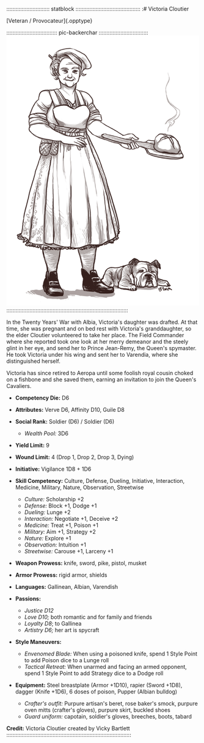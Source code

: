 :::::::::::::::::::::::::::: statblock ::::::::::::::::::::::::::::::::::::::::::
:# Victoria Cloutier

[Veteran / Provocateur]{.opptype}

::::::::::::::::::::::::::::::::: pic-backerchar ::::::::::::::::::::::::::::::::
![Victoria, by Eleanor Ferron](assets/Characters/Victoria.jpg "Victoria, by Eleanor Ferron")
:::::::::::::::::::::::::::::::::::::::::::::::::::::::::::::::::::::::::::::::

In the Twenty Years' War with Albia, Victoria's daughter was drafted. At that time, she
was pregnant and on bed rest with Victoria's granddaughter, so the elder Cloutier 
volunteered to take her place. The Field Commander where she reported took one look at
her merry demeanor and the steely glint in her eye, and send her to Prince Jean-Remy,
the Queen's spymaster. He took Victoria under his wing and sent her to Varendia, where
she distinguished herself.

Victoria has since retired to Aeropa until some foolish royal cousin choked on a fishbone
and she saved them, earning an invitation to join the Queen's Cavaliers.

- **Competency Die:** D6

- **Attributes:** Verve D6, Affinity D10, Guile D8
- **Social Rank:** Soldier (D6) / Soldier (D6)
  - *Wealth Pool:* 3D6
- **Yield Limit:** 9
- **Wound Limit:** 4 (Drop 1, Drop 2, Drop 3, Dying)
- **Initiative:** Vigilance 1D8 + 1D6
- **Skill Competency:** Culture, Defense, Dueling, Initiative, Interaction, Medicine, Military, Nature, Observation, Streetwise
  - *Culture:* Scholarship +2
  - *Defense:* Block +1, Dodge +1
  - *Dueling:* Lunge +2
  - *Interaction:* Negotiate +1, Deceive +2
  - *Medicine:* Treat +1, Poison +1
  - *Military:* Aim +1, Strategy +2
  - *Nature:* Explore +1
  - *Observation:* Intuition +1
  - *Streetwise:* Carouse +1, Larceny +1
- **Weapon Prowess:** knife, sword, pike, pistol, musket
- **Armor Prowess:** rigid armor, shields
- **Languages:** Gallinean, Albian, Varendish
- **Passions:** 
  - *Justice D12*
  - *Love D10;* both romantic and for family and friends
  - *Loyalty D8*; to Gallinea
  - *Artistry D6;* her art is spycraft
- **Style Maneuvers:** 
  - *Envenomed Blade:* When using a poisoned knife, spend 1 Style Point to add Poison dice to a Lunge roll
  - *Tactical Retreat:* When unarmed and facing an armed opponent, spend 1 Style Point to add Strategy dice to a Dodge roll
- **Equipment:** Steel breastplate (Armor +1D10), rapier (Sword +1D8), dagger (Knife +1D6),
  6 doses of poison, Pupper (Albian bulldog)
    - *Crafter's outfit:* Purpure artisan's beret, rose baker's smock, purpure oven mitts
    (crafter's gloves), purpure skirt, buckled shoes
    - *Guard uniform:* capotain, soldier's gloves, breeches, boots, tabard

**Credit:** Victoria Cloutier created by Vicky Bartlett
:::::::::::::::::::::::::::::::::::::::::::::::::::::::::::::::::::::::::::::::::

